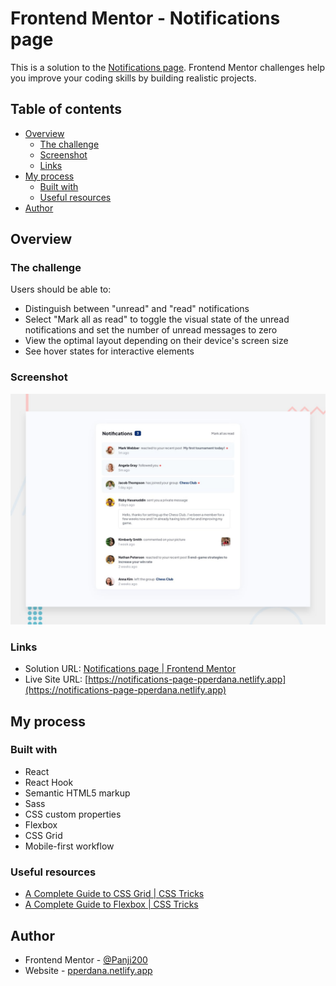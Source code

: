 # Frontend Mentor - Notifications page

This is a solution to the [Notifications page](https://www.frontendmentor.io/challenges/notifications-page-DqK5QAmKbC). Frontend Mentor challenges help you improve your coding skills by building realistic projects.

## Table of contents
- [Overview](#overview)
  - [The challenge](#the-challenge)
  - [Screenshot](#screenshot)
  - [Links](#links)
- [My process](#my-process)
  - [Built with](#built-with)
  - [Useful resources](#useful-resources)
- [Author](#author)

## Overview

### The challenge

Users should be able to:
- Distinguish between "unread" and "read" notifications
- Select "Mark all as read" to toggle the visual state of the unread notifications and set the number of unread messages to zero
- View the optimal layout depending on their device's screen size
- See hover states for interactive elements

### Screenshot

![](./src/design/desktop-preview.jpg)

### Links

- Solution URL: [Notifications page | Frontend Mentor](https://www.frontendmentor.io/challenges/notifications-page-DqK5QAmKbC)
- Live Site URL: [https://notifications-page-pperdana.netlify.app](https://notifications-page-pperdana.netlify.app)

## My process

### Built with

- React
- React Hook
- Semantic HTML5 markup
- Sass
- CSS custom properties
- Flexbox
- CSS Grid
- Mobile-first workflow

### Useful resources

- [A Complete Guide to CSS Grid | CSS Tricks ](https://css-tricks.com/snippets/css/complete-guide-grid/)
- [A Complete Guide to Flexbox | CSS Tricks](https://css-tricks.com/snippets/css/a-guide-to-flexbox)

## Author

- Frontend Mentor - [@Panji200](https://www.frontendmentor.io/profile/Panji200)
- Website - [pperdana.netlify.app](https://pperdana.netlify.app)
